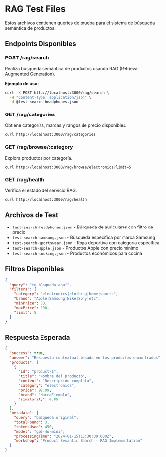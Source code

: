 # RAG Test Files

Estos archivos contienen queries de prueba para el sistema de búsqueda semántica de productos.

## Endpoints Disponibles

### POST /rag/search
Realiza búsqueda semántica de productos usando RAG (Retrieval Augmented Generation).

**Ejemplo de uso:**
```bash
curl -X POST http://localhost:3000/rag/search \
  -H "Content-Type: application/json" \
  -d @test-search-headphones.json
```

### GET /rag/categories
Obtiene categorías, marcas y rangos de precio disponibles.

```bash
curl http://localhost:3000/rag/categories
```

### GET /rag/browse/:category
Explora productos por categoría.

```bash
curl http://localhost:3000/rag/browse/electronics?limit=5
```

### GET /rag/health
Verifica el estado del servicio RAG.

```bash
curl http://localhost:3000/rag/health
```

## Archivos de Test

- `test-search-headphones.json` - Búsqueda de auriculares con filtro de precio
- `test-search-samsung.json` - Búsqueda específica por marca Samsung
- `test-search-sportswear.json` - Ropa deportiva con categoría específica
- `test-search-apple.json` - Productos Apple con precio mínimo
- `test-search-cooking.json` - Productos económicos para cocina

## Filtros Disponibles

```json
{
  "query": "tu búsqueda aquí",
  "filters": {
    "category": "electronics|clothing|home|sports",
    "brand": "Apple|Samsung|Nike|Sony|etc",
    "minPrice": 50,
    "maxPrice": 200,
    "limit": 5
  }
}
```

## Respuesta Esperada

```json
{
  "success": true,
  "answer": "Respuesta contextual basada en los productos encontrados",
  "products": [
    {
      "id": "product-1",
      "title": "Nombre del producto",
      "content": "Descripción completa",
      "category": "electronics",
      "price": 99.99,
      "brand": "MarcaEjemplo",
      "similarity": 0.85
    }
  ],
  "metadata": {
    "query": "búsqueda original",
    "totalFound": 3,
    "tokensUsed": 450,
    "model": "gpt-4o-mini",
    "processingTime": "2024-01-15T10:30:00.000Z",
    "workshop": "Product Semantic Search - RAG Implementation"
  }
}
```